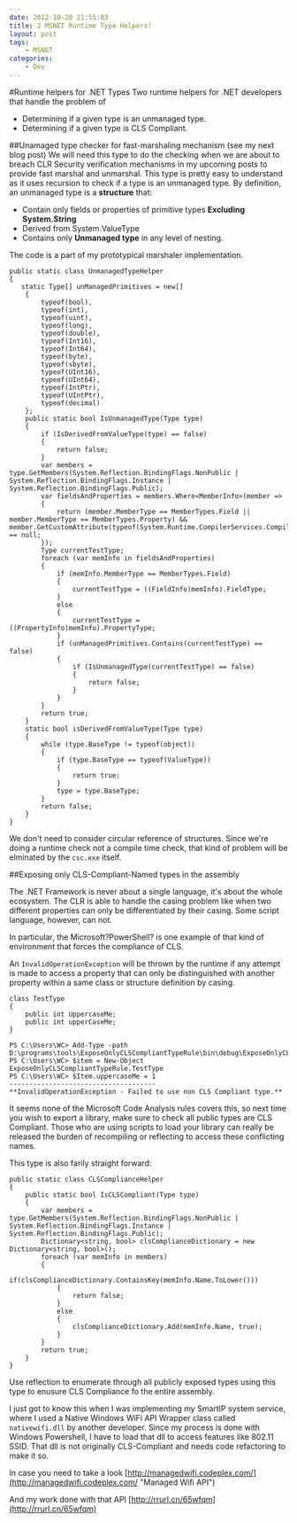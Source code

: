 ```yaml
---
date: 2012-10-20 21:55:03
title: 2 MSNET Runtime Type Helpers!
layout: post
tags:
    - MSNET
categories:
    - Dev
---
```


#Runtime helpers for .NET Types
Two runtime helpers for .NET developers that handle the problem of

* Determining if a given type is an unmanaged type.
* Determining if a given type is CLS Compliant.

##Unamaged type checker for fast-marshaling mechanism (see my next blog post)
We will need this type to do the checking when we are about to breach CLR Security verification mechanisms in my upcoming posts to provide fast marshal and unmarshal. This type is pretty easy to understand as it uses recursion to check if a type is an unmanaged type. By definition, an unmanaged type is a **structure** that:

* Contain only fields or properties of primitive types **Excluding System.String**
* Derived from System.ValueType
* Contains only **Unmanaged type** in any level of nesting.

The code is a part of my prototypical marshaler implementation.


	public static class UnmanagedTypeHelper
	{
       static Type[] unManagedPrimitives = new[] 
        { 
            typeof(bool),
            typeof(int), 
            typeof(uint), 
            typeof(long), 
            typeof(double),
            typeof(Int16), 
            typeof(Int64), 
            typeof(byte), 
            typeof(sbyte),
            typeof(UInt16),
            typeof(UInt64),
            typeof(IntPtr),
            typeof(UIntPtr),
            typeof(decimal)
        };
        public static bool IsUnmanagedType(Type type)
        {
            if (IsDerivedFromValueType(type) == false)
            {
                return false;
            }
            var members = type.GetMembers(System.Reflection.BindingFlags.NonPublic | System.Reflection.BindingFlags.Instance | System.Reflection.BindingFlags.Public);
            var fieldsAndProperties = members.Where<MemberInfo>(member =>
            {
                return (member.MemberType == MemberTypes.Field || member.MemberType == MemberTypes.Property) && member.GetCustomAttribute(typeof(System.Runtime.CompilerServices.CompilerGeneratedAttribute)) == null;
            });
            Type currentTestType;
            foreach (var memInfo in fieldsAndProperties)
            {
                if (memInfo.MemberType == MemberTypes.Field)
                {
                    currentTestType = ((FieldInfo)memInfo).FieldType;
                }
                else
                {
                    currentTestType = ((PropertyInfo)memInfo).PropertyType;
                }
                if (unManagedPrimitives.Contains(currentTestType) == false)
                {
                    if (IsUnmanagedType(currentTestType) == false)
                    {
                        return false;
                    }
                }
            }
            return true;
        }
        static bool isDerivedFromValueType(Type type)
        {
            while (type.BaseType != typeof(object))
            {
                if (type.BaseType == typeof(ValueType))
                {
                    return true;
                }
                type = type.BaseType;
            }
            return false;
        }
    }

We don't need to consider circular reference of structures. Since we're doing a runtime check not a compile time check, that kind of problem will be elminated by the `csc.exe` itself.

##Exposing only CLS-Compliant-Named types in the assembly

The .NET Framework is never about a single language, it's about the whole ecosystem. The CLR is able to handle the casing problem like when two different properties can only be differentiated by their casing. Some script language, however, can not.

In particular, the Microsoft?PowerShell? is one example of that kind of environment that forces the compliance of CLS.

An `InvalidOperationException` will be thrown by the runtime if any attempt is made to access a property that can only be distinguished with another property within a same class or structure definition by casing.

	class TestType
	{
		public int UppercaseMe;
		public int upperCaseMe;
	}

	PS C:\Users\WC> Add-Type -path D:\programs\tools\ExposeOnlyCLSCompliantTypeRule\bin\debug\ExposeOnlyCLSCompliantTypeRule.dll
	PS C:\Users\WC> $item = New-Object ExposeOnlyCLSCompliantTypeRule.TestType
	PS C:\Users\WC> $Item.uppercaseMe = 1
	-------------------------------------
	**InvalidOperationException - Failed to use non CLS Compliant type.**


It seems none of the Microsoft Code Analysis rules covers this, so next time you wish to export a library, make sure to check all public types are CLS Compliant. Those who are using scripts to load your library can really be released the burden of recompiling or reflecting to access these conflicting names.

This type is also farily straight forward:

 	public static class CLSComplianceHelper
    {
        public static bool IsCLSCompliant(Type type)
        {
            var members = type.GetMembers(System.Reflection.BindingFlags.NonPublic | System.Reflection.BindingFlags.Instance | System.Reflection.BindingFlags.Public);
            Dictionary<string, bool> clsComplianceDictionary = new Dictionary<string, bool>();
            foreach (var memInfo in members)
            {
                if(clsComplianceDictionary.ContainsKey(memInfo.Name.ToLower()))
                {
                    return false;
                }
                else
                {
                    clsComplianceDictionary.Add(memInfo.Name, true);
                }
            }
            return true;
        }
    }

Use reflection to enumerate through all publicly exposed types using this type to enusure CLS Compliance fo the entire assembly.

I just got to know this when I was implementing my SmartIP system service, where I used a Native Windows WiFi API Wrapper class called `nativewifi.dll` by another developer. Since my process is done with Windows Powershell, I have to load that dll to access features like 802.11 SSID. That dll is not originally CLS-Compliant and needs code refactoring to make it so.

In case you need to take a look [http://managedwifi.codeplex.com/](http://managedwifi.codeplex.com/ "Managed Wifi API")

And my work done with that API [http://rrurl.cn/65wfqm](http://rrurl.cn/65wfqm)


